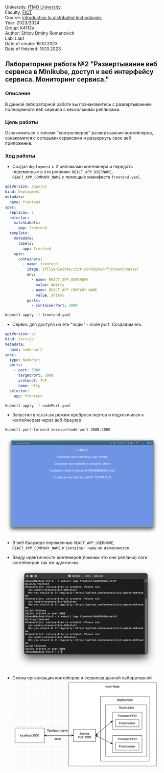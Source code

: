 University: [ITMO University](https://itmo.ru/ru/)  
Faculty: [FICT](https://fict.itmo.ru)  
Course: [Introduction to distributed technologies](https://github.com/itmo-ict-faculty/introduction-to-distributed-technologies)  
Year: 2023/2024  
Group: K4113s  
Author: Shitov Dmitry Romanovich  
Lab: Lab1  
Date of create: 16.10.2023  
Date of finished: 16.10.2023

## Лабораторная работа №2 "Развертывание веб сервиса в Minikube, доступ к веб интерфейсу сервиса. Мониторинг сервиса."

### Описание

В данной лабораторной работе вы познакомитесь с развертыванием полноценного веб сервиса с несколькими репликами.

### Цель работы

Ознакомиться с типами "контроллеров" развертывания контейнеров, ознакомится с сетевыми сервисами и развернуть свое веб приложение.

### Ход работы

- Создал `deployment` с 2 репликами контейнера и передать переменные в эти реплики: `REACT_APP_USERNAME`, `REACT_APP_COMPANY_NAME` с помощью манифеста `frontend.yaml`.

```yaml
apiVersion: apps/v1
kind: Deployment
metadata:
  name: frontend
spec:
  replicas: 2
  selector:
    matchLabels:
      app: frontend
  template:
    metadata:
      labels:
        app: frontend
    spec:
      containers:
        - name: frontend
          image: ifilyaninitmo/itdt-contained-frontend:master
          env:
            - name: REACT_APP_USERNAME
              value: dmirty
            - name: REACT_APP_COMPANY_NAME
              value: shitov
          ports:
            - containerPort: 3000
```

```bash
kubectl apply -f frontend.yaml
```

- Cервис для доступа на эти "поды" - node port. Создадим его.

```yaml
apiVersion: v1
kind: Service
metadata:
  name: node-port
spec:
  type: NodePort
  ports:
    - port: 3000
      targetPort: 3000
      protocol: TCP
      name: http
  selector:
    app: frontend
```

```bash
kubectl apply -f nodePort.yaml
```

- Запустил в `minikube` режим проброса портов и подключился к контейнерам через веб-браузер.

```bash
kubectl port-forward service/node-port 3000:3000
```

![Иллюстрация к проекту](./img/web.png)

- В веб браузере переменные `REACT_APP_USERNAME`, `REACT_APP_COMPANY_NAME` и `Container name` не изменяются.

- Ввиду идентичности контенеров(помним что они реплики) логи контейнеров так же идентичны.
  ![Иллюстрация к проекту](./img/logs.png)

- Схема организации контейеров и сервисов данной лабораторной
  ![Иллюстрация к проекту](./img/sheme.png)

